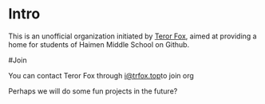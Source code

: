 # Intro

This is an unofficial organization initiated by [Teror Fox](https://github.com/sysfox), aimed at providing a home for students of Haimen Middle School on Github.

#Join

You can contact Teror Fox through [i@trfox.top](mailto:i@trfox.top)to join org

Perhaps we will do some fun projects in the future?
